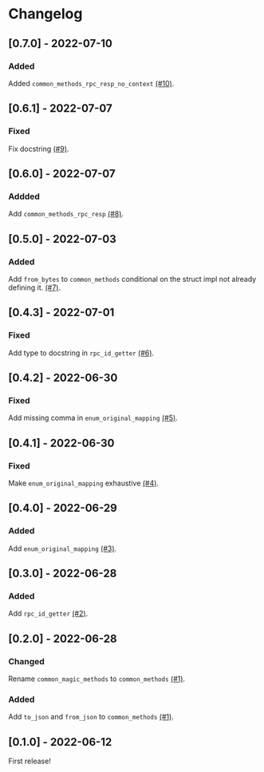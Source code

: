 # Changelog

## [0.7.0] - 2022-07-10

### Added

Added `common_methods_rpc_resp_no_context` [(#10)](https://github.com/kevinheavey/solders-macros/pull/10).

## [0.6.1] - 2022-07-07

### Fixed

Fix docstring [(#9)](https://github.com/kevinheavey/solders-macros/pull/9).

## [0.6.0] - 2022-07-07

### Addded

Add `common_methods_rpc_resp` [(#8)](https://github.com/kevinheavey/solders-macros/pull/8).

## [0.5.0] - 2022-07-03

### Added

Add `from_bytes` to `common_methods` conditional on the struct impl not already defining it. [(#7)](https://github.com/kevinheavey/solders-macros/pull/7).

## [0.4.3] - 2022-07-01

### Fixed

Add type to docstring in `rpc_id_getter` [(#6)](https://github.com/kevinheavey/solders-macros/pull/6).

## [0.4.2] - 2022-06-30

### Fixed

Add missing comma in `enum_original_mapping` [(#5)](https://github.com/kevinheavey/solders-macros/pull/5).

## [0.4.1] - 2022-06-30

### Fixed

Make `enum_original_mapping` exhaustive [(#4)](https://github.com/kevinheavey/solders-macros/pull/4).

## [0.4.0] - 2022-06-29

### Added

Add `enum_original_mapping` [(#3)](https://github.com/kevinheavey/solders-macros/pull/3).

## [0.3.0] - 2022-06-28

### Added

Add `rpc_id_getter` [(#2)](https://github.com/kevinheavey/solders-macros/pull/2).

## [0.2.0] - 2022-06-28

### Changed

Rename `common_magic_methods` to `common_methods` [(#1)](https://github.com/kevinheavey/solders-macros/pull/1).

### Added

Add `to_json` and `from_json` to `common_methods` [(#1)](https://github.com/kevinheavey/solders-macros/pull/1).

## [0.1.0] - 2022-06-12

First release!
